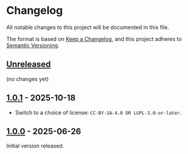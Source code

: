 # Changelog

All notable changes to this project will be documented in this file.

The format is based on [Keep a Changelog](https://keepachangelog.com/en/1.1.0/),
and this project adheres to [Semantic Versioning](https://semver.org/spec/v2.0.0.html).

## [Unreleased]

(no changes yet)

## [1.0.1] - 2025-10-18

- Switch to a choice of license: `CC-BY-SA-4.0 OR LGPL-3.0-or-later`.

## [1.0.0] - 2025-06-26

Initial version released.

[1.0.0]: https://doi.org/10.5281/zenodo.15722903
[1.0.1]: https://doi.org/10.5281/zenodo.17387376
[unreleased]: https://github.com/molmod/acid
